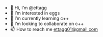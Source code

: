 - 👋 Hi, I’m @ettagg
- 👀 I’m interested in eggs
- 🌱 I’m currently learning c++
- 💞️ I’m looking to collaborate on c++
- 📫 How to reach me ettagg01@gmail.com

<!---
ettagg/ettagg is a ✨ special ✨ repository because its `README.md` (this file) appears on your GitHub profile.
You can click the Preview link to take a look at your changes.
--->
